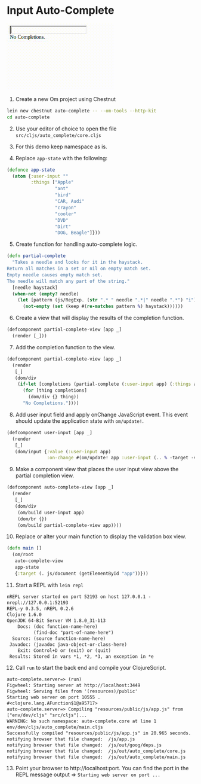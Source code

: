 # Input Auto-Complete

![alt text](preview.gif "Preview Image GIF")

1) Create a new Om project using Chestnut

```bash
lein new chestnut auto-complete -- --om-tools --http-kit
cd auto-complete
```

2) Use your editor of choice to open the file `src/cljs/auto_complete/core.cljs`


3) For this demo keep namespace as is.


4) Replace `app-state` with the following:

```clojure
(defonce app-state
  (atom {:user-input ""
         :things ["Apple"
                  "ant"
                  "bird"
                  "CAR, Audi"
                  "crayon"
                  "cooler"
                  "DVD"
                  "Dirt"
                  "DOG, Beagle"]}))
```


5) Create function for handling auto-complete logic.

```clojure
(defn partial-complete
  "Takes a needle and looks for it in the haystack.
Return all matches in a set or nil on empty match set.
Empty needle causes empty match set.
The needle will match any part of the string."
  [needle haystack]
  (when-not (empty? needle)
    (let [pattern (js/RegExp. (str ".* " needle ".*|" needle ".*") "i")]
      (not-empty (set (keep #(re-matches pattern %) haystack))))))
```


6) Create a view that will display the results of the completion function.

```clojure
(defcomponent partial-complete-view [app _]
  (render [_]))
```


7) Add the completion function to the view.

```clojure
(defcomponent partial-complete-view [app _]
  (render
   [_]
   (dom/div
    (if-let [completions (partial-complete (:user-input app) (:things app))]
      (for [thing completions]
        (dom/div {} thing))
      "No Completions."))))
```


8) Add user input field and apply onChange JavaScript event.
   This event should update the application state with `om/update!`.

```clojure
(defcomponent user-input [app _]
  (render
   [_]
   (dom/input {:value (:user-input app)
               :on-change #(om/update! app :user-input (.. % -target -value))})))
```


9) Make a component view that places the user input view above the partial completion view. 

```clojure
(defcomponent auto-complete-view [app _]
  (render
   [_]
   (dom/div
    (om/build user-input app)
    (dom/br {})
    (om/build partial-complete-view app))))
```


10) Replace or alter your main function to display the validation box view.

```clojure
(defn main []
  (om/root
   auto-complete-view
   app-state
   {:target (. js/document (getElementById "app"))}))
```


11) Start a REPL with `lein repl`

```
nREPL server started on port 52193 on host 127.0.0.1 - nrepl://127.0.0.1:52193
REPL-y 0.3.5, nREPL 0.2.6
Clojure 1.6.0
OpenJDK 64-Bit Server VM 1.8.0_31-b13
    Docs: (doc function-name-here)
          (find-doc "part-of-name-here")
  Source: (source function-name-here)
 Javadoc: (javadoc java-object-or-class-here)
    Exit: Control+D or (exit) or (quit)
 Results: Stored in vars *1, *2, *3, an exception in *e
```

12) Call `run` to start the back end and compile your ClojureScript.

```
auto-complete.server=> (run)
Figwheel: Starting server at http://localhost:3449
Figwheel: Serving files from '(resources)/public'
Starting web server on port 10555 .
#<clojure.lang.AFunction$1@a95717>
auto-complete.server=> Compiling "resources/public/js/app.js" from ["env/dev/cljs" "src/cljs"]...
WARNING: No such namespace: auto-complete.core at line 1 env/dev/cljs/auto_complete/main.cljs
Successfully compiled "resources/public/js/app.js" in 20.965 seconds.
notifying browser that file changed:  /js/app.js
notifying browser that file changed:  /js/out/goog/deps.js
notifying browser that file changed:  /js/out/auto_complete/core.js
notifying browser that file changed:  /js/out/auto_complete/main.js
```

13) Point your browser to http://localhost:port. You can find the port in the REPL message output =>  `Starting web server on port ...`
